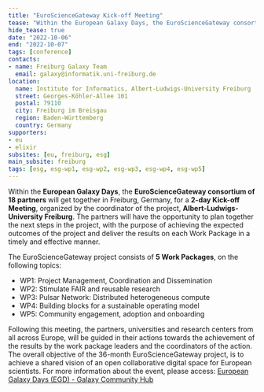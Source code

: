 ```yaml
---
title: "EuroScienceGateway Kick-off Meeting"
tease: "Within the European Galaxy Days, the EuroScienceGateway consortium of 18 partners will get together in Freiburg, Germany, for a 2-day Kick-off Meeting."
hide_tease: true
date: "2022-10-06"
end: "2022-10-07"
tags: [conference]
contacts:
- name: Freiburg Galaxy Team
  email: galaxy@informatik.uni-freiburg.de
location:
  name: Institute for Informatics, Albert-Ludwigs-University Freiburg
  street: Georges-Köhler-Allee 101
  postal: 79110
  city: Freiburg im Breisgau
  region: Baden-Württemberg
  country: Germany
supporters:
- eu
- elixir
subsites: [eu, freiburg, esg]
main_subsite: freiburg
tags: [esg, esg-wp1, esg-wp2, esg-wp3, esg-wp4, esg-wp5]
---
```


Within the **European Galaxy Days**, the **EuroScienceGateway consortium of 18 partners** will get together in Freiburg, Germany, 
for a **2-day Kick-off Meeting**, organized by the coordinator of the project, **Albert-Ludwigs-University Freiburg**. 
The partners will have the opportunity to plan together the next steps in the project, with the purpose of achieving the expected 
outcomes of the project and deliver the results on each Work Package in a timely and effective manner.

The EuroScienceGateway project consists of **5 Work Packages**, on the following topics:

* WP1: Project Management, Coordination and Dissemination
* WP2: Stimulate FAIR and reusable research
* WP3: Pulsar Network: Distributed heterogeneous compute
* WP4: Building blocks for a sustainable operating model
* WP5: Community engagement, adoption and onboarding
 
Following this meeting, the partners, universities and research centers from all across Europe, will be guided in their actions towards the achievement of the results by the work package leaders and the coordinators of the action. The overall objective of the 36-month EuroScienceGateway project, is to achieve a shared vision of an open collaborative digital space for European scientists.
For more information about the event, please access: [European Galaxy Days (EGD) - Galaxy Community Hub](/events/2022-10-egd/) 
